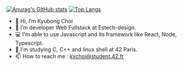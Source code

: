 [![Anurag's GitHub stats](https://github-readme-stats.vercel.app/api?username=jeanoza&theme=tokyonight)](https://github.com/anuraghazra/github-readme-stats)
[![Top Langs](https://github-readme-stats.vercel.app/api/top-langs/?username=jeanoza&layout=compact&theme=tokyonight)](https://github.com/anuraghazra/github-readme-stats)

- 👋 Hi, I’m Kyubong Choi
- 👀 I’m developer Web Fullstack at Estech-design.
- 💻 I'm able to use Javascript and its framework like React, Node, Typescript.
- 🌱 I'm studying C, C++ and linux shell at 42 Paris.
- 📫 How to reach me : kychoi@student.42.fr

<!---
jeanoza/jeanoza is a ✨ special ✨ repository because its `README.md` (this file) appears on your GitHub profile.
You can click the Preview link to take a look at your changes.
--->
